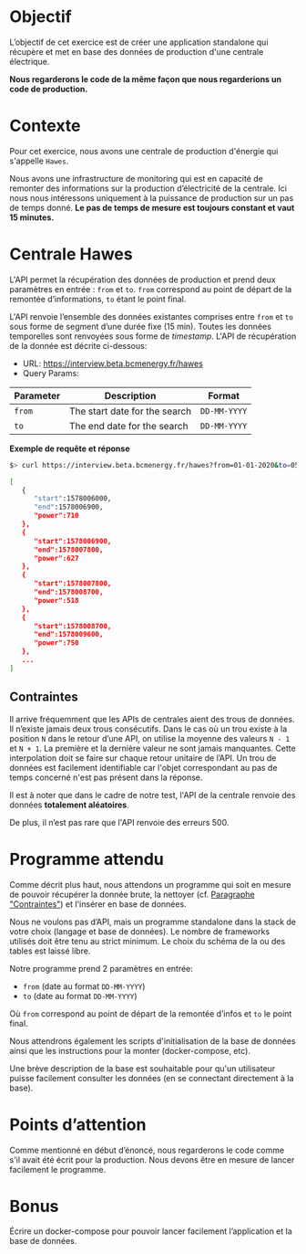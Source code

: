 # Objectif

L’objectif de cet exercice est de créer une application standalone qui récupère
et met en base des données de production d'une centrale électrique.

**Nous regarderons le code de la même façon que nous regarderions un code de
production.**

# Contexte

Pour cet exercice, nous avons une centrale de production d'énergie qui s'appelle
`Hawes`.

Nous avons une infrastructure de monitoring qui est en capacité de remonter des
informations sur la production d’électricité de la centrale. Ici nous nous
intéressons uniquement à la puissance de production sur un pas de temps donné.
**Le pas de temps de mesure est toujours constant et vaut 15 minutes.**

# Centrale Hawes

L'API permet la récupération des données de production et prend deux
paramètres en entrée : `from` et `to`. `from` correspond au point de départ de la remontée
d’informations, `to` étant le point final.

L'API renvoie l’ensemble des données existantes comprises entre `from` et `to`
sous forme de segment d’une durée fixe (15 min). Toutes les données temporelles
sont renvoyées sous forme de _timestamp_. L'API de récupération de la donnée est
décrite ci-dessous:

- URL: https://interview.beta.bcmenergy.fr/hawes
- Query Params:

| Parameter | Description                   | Format       |
| --------- | ----------------------------- | ------------ |
| `from`    | The start date for the search | `DD-MM-YYYY` |
| `to`      | The end date for the search   | `DD-MM-YYYY` |

**Exemple de requête et réponse**

```bash
$> curl https://interview.beta.bcmenergy.fr/hawes?from=01-01-2020&to=05-01-2020

[
   {
      "start":1578006000,
      "end":1578006900,
      "power":710
   },
   {
      "start":1578006900,
      "end":1578007800,
      "power":627
   },
   {
      "start":1578007800,
      "end":1578008700,
      "power":518
   },
   {
      "start":1578008700,
      "end":1578009600,
      "power":750
   },
   ...
]
```

## Contraintes

Il arrive fréquemment que les APIs de centrales aient des trous de données. Il
n’existe jamais deux trous consécutifs. Dans le cas où un trou existe à la
position `N` dans le retour d’une API, on utilise la moyenne des valeurs `N - 1`
et `N + 1`. La première et la dernière valeur ne sont jamais manquantes. Cette
interpolation doit se faire sur chaque retour unitaire de l’API. Un trou de
données est facilement identifiable car l'objet correspondant au pas de temps
concerné n'est pas présent dans la réponse.

Il est à noter que dans le cadre de notre test, l'API de la centrale renvoie des
données **totalement aléatoires**.

De plus, il n’est pas rare que l'API renvoie des erreurs 500.

# Programme attendu

Comme décrit plus haut, nous attendons un programme qui soit en mesure de
pouvoir récupérer la donnée brute, la nettoyer (cf.
[Paragraphe "Contraintes"](#contraintes)) et l'insérer en base de données.

Nous ne voulons pas d’API, mais un programme standalone dans la stack de votre
choix (langage et base de données). Le nombre de frameworks utilisés doit être
tenu au strict minimum. Le choix du schéma de la ou des tables est laissé libre.

Notre programme prend 2 paramètres en entrée:

- `from` (date au format `DD-MM-YYYY`)
- `to` (date au format `DD-MM-YYYY`)

Où `from` correspond au point de départ de la remontée d’infos et `to` le point
final.

Nous attendrons également les scripts d'initialisation de la base de données
ainsi que les instructions pour la monter (docker-compose, etc).

Une brève description de la base est souhaitable pour qu'un utilisateur puisse facilement consulter les données (en se connectant directement à la base).

# Points d’attention

Comme mentionné en début d’énoncé, nous regarderons le code comme s'il avait été
écrit pour la production. Nous devons être en mesure de lancer facilement le
programme.

# Bonus

Écrire un docker-compose pour pouvoir lancer facilement l’application et la base
de données.

